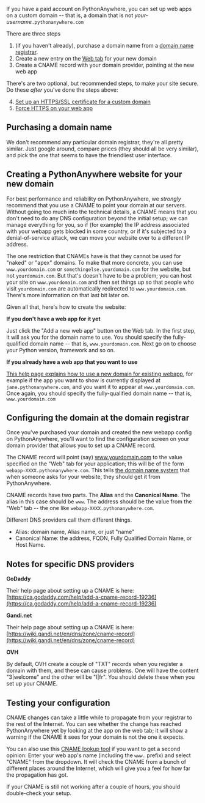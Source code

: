 <!--
.. title: Setting up a custom domain on PythonAnywhere
.. slug: CustomDomains
.. date: 2015-05-13 14:35:28 UTC+01:00
.. tags:
.. category:
.. link:
.. description:
.. type: text
-->


If you have a paid account on PythonAnywhere, you can set up web apps on a
custom domain -- that is, a domain that is not *your-username*`.pythonanywhere.com`

There are three steps

  1. (if you haven't already), purchase a domain name from a [domain name registrar](https://en.wikipedia.org/wiki/Domain_name_registrar).
  1. Create a new entry on the [Web tab](https://www.pythonanywhere.com/web_app_setup) for your new domain
  1. Create a CNAME record with your domain provider, pointing at the new web app

There's are two optional, but recommended steps, to make your site secure.  Do
these *after* you've done the steps above:

  4. [Set up an HTTPS/SSL certificate for a custom domain](/pages/HTTPSSetup)
  5. [Force HTTPS on your web app](/pages/ForcingHTTPS)


## Purchasing a domain name


We don't recommend any particular domain registrar, they're all pretty similar.
Just google around, compare prices (they should all be very similar), and pick
the one that seems to have the friendliest user interface.


## Creating a PythonAnywhere website for your new domain

For best performance and reliability on PythonAnywhere, we *strongly* recommend
that you use a CNAME to point your domain at our servers.  Without
going too much into the technical details, a CNAME means that you don't need
to do any DNS configuration beyond the initial setup; we can manage everything
for you, so if (for example) the IP address associated with your webapp gets
blocked in some country, or if it's subjected to a denial-of-service attack,
we can move your website over to a different IP address.

The one restriction that CNAMEs have is that they cannot be used for "naked" or "apex"
domains.  To make that more concrete, you can use `www.yourdomain.com` or
`somethingelse.yourdomain.com` for the website, but not `yourdomain.com`.
But that's doesn't have to be a problem; you can host your site on `www.yourdomain.com`
and then set things up so that people who visit `yourdomain.com` are automatically
redirected to `www.yourdomain.com`.  There's more information on that last bit later on.

Given all that, here's how to create the website:

**If you don't have a web app for it yet**

Just click the "Add a new web app" button on the Web tab.  In the first step,
it will ask you for the domain name to use.  You should specify the
fully-qualified domain name -- that is, `www.yourdomain.com`.  Next go on to
choose your Python version, framework and so on.


**If you already have a web app that you want to use**

[This help page explains how to use a new domain for existing webapp](https://help.pythonanywhere.com/pages/UsingANewDomainForExistingWebApp),
for example if the app you want to show is currently displayed at
`jane.pythonanywhere.com`, and you want it to appear at `www.yourdomain.com`.
Once again, you should specify the
fully-qualified domain name -- that is, `www.yourdomain.com`


## Configuring the domain at the domain registrar

Once you've purchased your domain and created the new webapp config on
PythonAnywhere, you'll want to find the configuration screen on your domain
provider that allows you to set up a CNAME record.

The CNAME record will point (say) www.yourdomain.com to the value specified on
the "Web" tab for your application; this will be of the form
`webapp-XXXX.pythonanywhere.com`.
This tells [the domain name system](//en.wikipedia.org/wiki/Domain_Name_System)
that when someone asks for your website, they should get it from PythonAnywhere.

CNAME records have two parts. The **Alias** and the **Canonical Name**. The alias
in this case should be `www`. The address should be the value from the "Web"
tab -- the one like `webapp-XXXX.pythonanywhere.com`.

Different DNS providers call them different things.

  * Alias: domain name, Alias name, or just "name"
  * Canonical Name: the address, FQDN, Fully Qualified Domain Name, or Host Name.


## Notes for specific DNS providers

**GoDaddy**

Their help page about setting up a CNAME is here:
[https://ca.godaddy.com/help/add-a-cname-record-19236](https://ca.godaddy.com/help/add-a-cname-record-19236)

**Gandi.net**

Their help page about setting up a CNAME is here:
[https://wiki.gandi.net/en/dns/zone/cname-record](https://wiki.gandi.net/en/dns/zone/cname-record)

**OVH**

By default, OVH create a couple of "TXT" records when you register a domain with
them, and these can cause problems.   One will have the content "3|welcome" and
the other will be "I|fr".   You should delete these when you set up your
CNAME.


## Testing your configuration

CNAME changes can take a little while to propagate from your registrar to the
rest of the Internet. You can see whether the change has reached PythonAnywhere
yet by looking at the app on the web tab; it will show a warning if the CNAME it
sees for your domain is not the one it expects.

You can also use this [CNAME lookup tool](https://www.whatsmydns.net/) if you
want to get a second opinion: Enter your web app's name (including the `www.`
prefix) and select "CNAME" from the dropdown. It will check the CNAME from a
bunch of different places around the Internet, which will give you a feel for
how far the propagation has got.

If your CNAME is still not working after a couple of hours, you should
double-check your setup.

